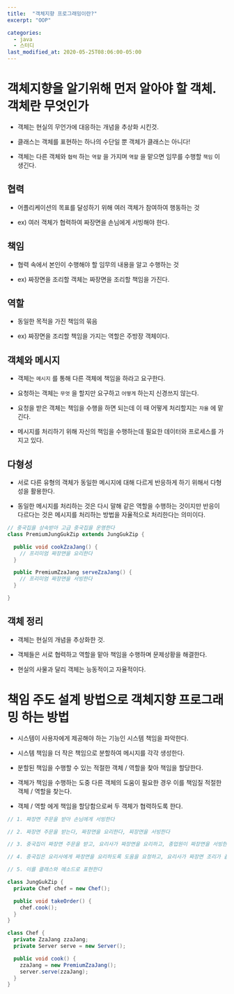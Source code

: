 ```yaml
---
title:  "객체지향 프로그래밍이란?"
excerpt: "OOP"

categories:
  - java
  - 스터디
last_modified_at: 2020-05-25T08:06:00-05:00
---
```



# 객체지향을 알기위해 먼저 알아야 할 객체. 객체란 무엇인가

- 객체는 현실의 무언가에 대응하는 개념을 추상화 시킨것.

- 클래스는 객체를 표현하는 하나의 수단일 뿐 객체가 클래스는 아니다!

- 객체는 다른 객체와 `협력` 하는 `역할` 을 가지며 `역할` 을 맡으면 임무를 수행할 `책임` 이 생긴다.

## 협력

- 어플리케이션의 목표를 달성하기 위해 여러 객체가 참여하여 행동하는 것

- ex) 여러 객체가 협력하여 짜장면을 손님에게 서빙해야 한다.

## 책임

- 협력 속에서 본인이 수행해야 할 임무의 내용을 알고 수행하는 것

- ex) 짜장면을 조리할 객체는 짜장면을 조리할 책임을 가진다.

## 역할

- 동일한 목적을 가진 책임의 묶음

- ex) 짜장면을 조리할 책임을 가지는 역할은 주방장 객체이다.


## 객체와 메시지

- 객체는 `메시지` 를 통해 다른 객체에 책임을 하라고 요구한다.

- 요청하는 객체는 `무엇` 을 할지만 요구하고 `어떻게` 하는지 신경쓰지 않는다.

- 요청을 받은 객체는 책임을 수행을 하면 되는데 이 때 어떻게 처리할지는 `자율` 에 맡긴다.

- 메시지를 처리하기 위해 자신의 책임을 수행하는데 필요한 데이터와 프로세스를 가지고 있다.


## 다형성

- 서로 다른 유형의 객체가 동일한 메시지에 대해 다르게 반응하게 하기 위해서 다형성을 활용한다.

- 동일한 메시지를 처리하는 것은 다시 말해 같은 역할을 수행하는 것이지만 반응이 다르다는 것은 메시지를 처리하는 방법을 자율적으로 처리한다는 의미이다.

```java
// 중국집을 상속받아 고급 중국집을 운영한다
class PremiumJungGukZip extends JungGukZip {

  public void cookZzaJang() {
    // 프리미엄 짜장면을 요리한다
  }

  public PremiumZzaJang serveZzaJang() {
    // 프리미엄 짜장면을 서빙한다
  }

}
```

## 객체 정리

- 객체는 현실의 개념을 추상화한 것.

- 객체들은 서로 협력하고 역할을 맡아 책임을 수행하며 문제상황을 해결한다.

- 현실의 사물과 달리 객체는 능동적이고 자율적이다.


# 책임 주도 설계 방법으로 객체지향 프로그래밍 하는 방법

- 시스템이 사용자에게 제공해야 하는 기능인 시스템 책임을 파악한다.

- 시스템 책임을 더 작은 책임으로 분할하여 메시지를 각각 생성한다.

- 분할된 책임을 수행할 수 있는 적절한 객체 / 역할을 찾아 책임을 할당한다.

- 객체가 책임을 수행하는 도중 다른 객체의 도움이 필요한 경우 이를 책임질 적절한 객체 / 역할을 찾는다.

- 객체 / 역할 에게 책임을 할당함으로써 두 객체가 협력하도록 한다.

```java
// 1. 짜장면 주문을 받아 손님에게 서빙한다

// 2. 짜장면 주문을 받는다, 짜장면을 요리한다, 찌장면을 서빙한다

// 3. 중국집이 짜장면 주문을 받고, 요리사가 짜장면을 요리하고, 종업원이 짜장면을 서빙한다

// 4. 중국집은 요리사에게 짜장면을 요리하도록 도움을 요청하고, 요리사가 짜장면 조리가 끝나면 종업원에게 짜장면 서빙을 요청한다.

// 5. 이를 클래스와 메소드로 표현한다

class JungGukZip {
  private Chef chef = new Chef();

  public void takeOrder() {
    chef.cook();
  }
}

class Chef {
  private ZzaJang zzaJang;
  private Server serve = new Server();

  public void cook() {
    zzaJang = new PremiumZzaJang();
    server.serve(zzaJang);
  }
}


```

